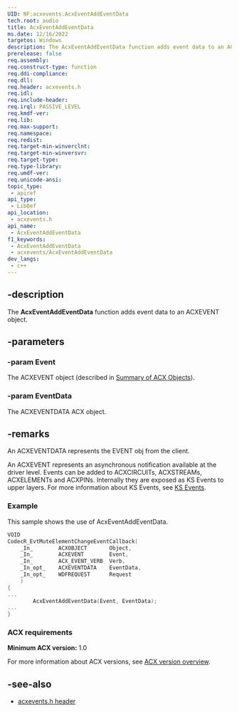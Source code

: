 ```yaml
---
UID: NF:acxevents.AcxEventAddEventData
tech.root: audio
title: AcxEventAddEventData
ms.date: 12/16/2022
targetos: Windows
description: The AcxEventAddEventData function adds event data to an ACXEVENT object.
prerelease: false
req.assembly: 
req.construct-type: function
req.ddi-compliance: 
req.dll: 
req.header: acxevents.h
req.idl: 
req.include-header: 
req.irql: PASSIVE_LEVEL
req.kmdf-ver: 
req.lib: 
req.max-support: 
req.namespace: 
req.redist: 
req.target-min-winverclnt: 
req.target-min-winversvr: 
req.target-type: 
req.type-library: 
req.umdf-ver: 
req.unicode-ansi: 
topic_type:
 - apiref
api_type:
 - LibDef
api_location:
 - acxevents.h
api_name:
 - AcxEventAddEventData
f1_keywords:
 - AcxEventAddEventData
 - acxevents/AcxEventAddEventData
dev_langs:
 - c++
---
```


## -description

The **AcxEventAddEventData** function adds event data to an ACXEVENT object.

## -parameters

### -param Event

The ACXEVENT object (described in [Summary of ACX Objects](/windows-hardware/drivers/audio/acx-summary-of-objects)).

### -param EventData

The ACXEVENTDATA ACX object.

## -remarks

An ACXEVENTDATA represents the EVENT obj from the client.

An ACXEVENT represents an asynchronous notification available at the driver level. Events can be added to ACXCIRCUITs, ACXSTREAMs, ACXELEMENTs and ACXPINs. Internally they are exposed as KS Events to upper layers. For more information about KS Events, see [KS Events](/windows-hardware/drivers/stream/ks-events).

### Example

This sample shows the use of AcxEventAddEventData.

```cpp
VOID
CodecR_EvtMuteElementChangeEventCallback(
    _In_        ACXOBJECT       Object,
    _In_        ACXEVENT        Event,
    _In_        ACX_EVENT_VERB  Verb,
    _In_opt_    ACXEVENTDATA    EventData,
    _In_opt_    WDFREQUEST      Request
    )
{
...
        AcxEventAddEventData(Event, EventData);
...
}
```

### ACX requirements

**Minimum ACX version:** 1.0

For more information about ACX versions, see [ACX version overview](/windows-hardware/drivers/audio/acx-version-overview).

## -see-also

- [acxevents.h header](index.md)
